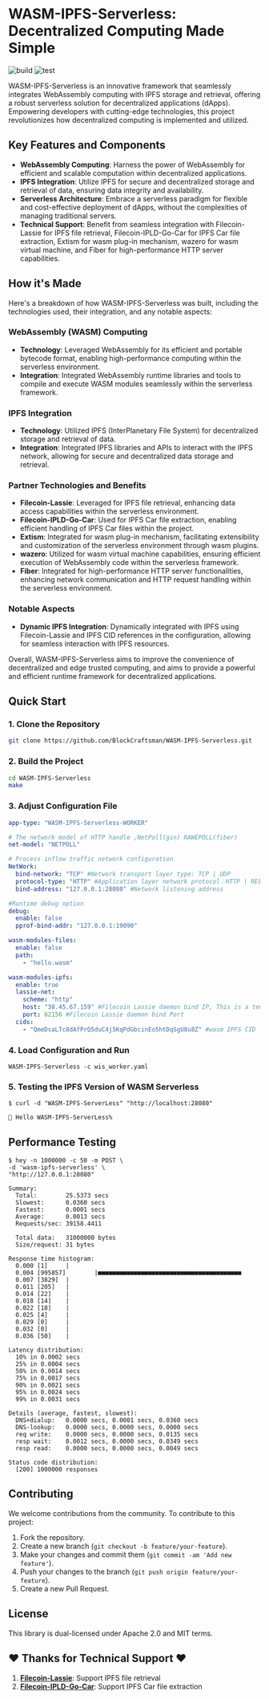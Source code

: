 # WASM-IPFS-Serverless: Decentralized Computing Made Simple

![build](https://github.com/BlockCraftsman/WASM-IPFS-Serverless/actions/workflows/build.yml/badge.svg)
![test](https://github.com/BlockCraftsman/WASM-IPFS-Serverless/actions/workflows/test.yml/badge.svg)

WASM-IPFS-Serverless is an innovative framework that seamlessly integrates WebAssembly computing with IPFS storage and retrieval, offering a robust serverless solution for decentralized applications (dApps). Empowering developers with cutting-edge technologies, this project revolutionizes how decentralized computing is implemented and utilized.

## Key Features and Components

- **WebAssembly Computing**: Harness the power of WebAssembly for efficient and scalable computation within decentralized applications.
- **IPFS Integration**: Utilize IPFS for secure and decentralized storage and retrieval of data, ensuring data integrity and availability.
- **Serverless Architecture**: Embrace a serverless paradigm for flexible and cost-effective deployment of dApps, without the complexities of managing traditional servers.
- **Technical Support**: Benefit from seamless integration with Filecoin-Lassie for IPFS file retrieval, Filecoin-IPLD-Go-Car for IPFS Car file extraction, Extism for wasm plug-in mechanism, wazero for wasm virtual machine, and Fiber for high-performance HTTP server capabilities.

## How it's Made

Here's a breakdown of how WASM-IPFS-Serverless was built, including the technologies used, their integration, and any notable aspects:

### WebAssembly (WASM) Computing

- **Technology**: Leveraged WebAssembly for its efficient and portable bytecode format, enabling high-performance computing within the serverless environment.
- **Integration**: Integrated WebAssembly runtime libraries and tools to compile and execute WASM modules seamlessly within the serverless framework.

### IPFS Integration

- **Technology**: Utilized IPFS (InterPlanetary File System) for decentralized storage and retrieval of data.
- **Integration**: Integrated IPFS libraries and APIs to interact with the IPFS network, allowing for secure and decentralized data storage and retrieval.

### Partner Technologies and Benefits

- **Filecoin-Lassie**: Leveraged for IPFS file retrieval, enhancing data access capabilities within the serverless environment.
- **Filecoin-IPLD-Go-Car**: Used for IPFS Car file extraction, enabling efficient handling of IPFS Car files within the project.
- **Extism**: Integrated for wasm plug-in mechanism, facilitating extensibility and customization of the serverless environment through wasm plugins.
- **wazero**: Utilized for wasm virtual machine capabilities, ensuring efficient execution of WebAssembly code within the serverless framework.
- **Fiber**: Integrated for high-performance HTTP server functionalities, enhancing network communication and HTTP request handling within the serverless environment.

### Notable Aspects

- **Dynamic IPFS Integration**: Dynamically integrated with IPFS using Filecoin-Lassie and IPFS CID references in the configuration, allowing for seamless interaction with IPFS resources.

Overall, WASM-IPFS-Serverless aims to improve the convenience of decentralized and edge trusted computing, and aims to provide a powerful and efficient runtime framework for decentralized applications.

## Quick Start

### 1. Clone the Repository

```bash
git clone https://github.com/BlockCraftsman/WASM-IPFS-Serverless.git
```

### 2. Build the Project

```bash
cd WASM-IPFS-Serverless
make
```

### 3. Adjust Configuration File

```yaml
app-type: "WASM-IPFS-Serverless-WORKER"

# The network model of HTTP handle ,NetPoll(gin) RAWEPOLL(fiber)
net-model: "NETPOLL"

# Process inflow traffic network configuration
NetWork:
  bind-network: "TCP" #Network transport layer type: TCP | UDP 
  protocol-type: "HTTP" #Application layer network protocol：HTTP | RESP | QUIC
  bind-address: "127.0.0.1:28080" #Network listening address

#Runtime debug option
debug:
  enable: false
  pprof-bind-addr: "127.0.0.1:19090"

wasm-modules-files:
  enable: false
  path:
    - "hello.wasm"

wasm-modules-ipfs:
  enable: true
  lassie-net:
    scheme: "http"
    host: "38.45.67.159" #Filecoin Lassie daemon bind IP, This is a temporarily available address. When it is unavailable, please visit to install and run daemon. (https://github.com/filecoin-project/lassie?tab=readme-ov-file#http-api)
    port: 62156 #Filecoin Lassie daemon bind Port
  cids:
    - "QmeDsaLTc8dAfPrQ5duC4j5KqPdGbcinEo5htDqSgU8u8Z" #wasm IPFS CID
```

### 4. Load Configuration and Run

```shell
WASM-IPFS-Serverless -c wis_worker.yaml
```

### 5. Testing the IPFS Version of WASM Serverless

```shell
$ curl -d "WASM-IPFS-ServerLess" "http://localhost:28080"

👋 Hello WASM-IPFS-ServerLess%
```

## Performance Testing

```shell
$ hey -n 1000000 -c 50 -m POST \ 
-d 'wasm-ipfs-serverless' \
"http://127.0.0.1:28080"

Summary:
  Total:        25.5373 secs
  Slowest:      0.0360 secs
  Fastest:      0.0001 secs
  Average:      0.0013 secs
  Requests/sec: 39158.4411
  
  Total data:   31000000 bytes
  Size/request: 31 bytes

Response time histogram:
  0.000 [1]     |
  0.004 [995857]        |■■■■■■■■■■■■■■■■■■■■■■■■■■■■■■■■■■■■■■■■
  0.007 [3829]  |
  0.011 [205]   |
  0.014 [22]    |
  0.018 [14]    |
  0.022 [18]    |
  0.025 [4]     |
  0.029 [0]     |
  0.032 [0]     |
  0.036 [50]    |

Latency distribution:
  10% in 0.0002 secs
  25% in 0.0004 secs
  50% in 0.0014 secs
  75% in 0.0017 secs
  90% in 0.0021 secs
  95% in 0.0024 secs
  99% in 0.0031 secs

Details (average, fastest, slowest):
  DNS+dialup:   0.0000 secs, 0.0001 secs, 0.0360 secs
  DNS-lookup:   0.0000 secs, 0.0000 secs, 0.0000 secs
  req write:    0.0000 secs, 0.0000 secs, 0.0135 secs
  resp wait:    0.0012 secs, 0.0000 secs, 0.0349 secs
  resp read:    0.0000 secs, 0.0000 secs, 0.0049 secs

Status code distribution:
  [200] 1000000 responses
```

## Contributing

We welcome contributions from the community. To contribute to this project:

1. Fork the repository.
2. Create a new branch (`git checkout -b feature/your-feature`).
3. Make your changes and commit them (`git commit -am 'Add new feature'`).
4. Push your changes to the branch (`git push origin feature/your-feature`).
5. Create a new Pull Request.

## License

This library is dual-licensed under Apache 2.0 and MIT terms.

## ❤️ Thanks for Technical Support ❤️

1. [**Filecoin-Lassie**](https://github.com/filecoin-project/lassie/): Support IPFS file retrieval
2. [**Filecoin-IPLD-Go-Car**](https://github.com/ipld/go-car): Support IPFS Car file extraction